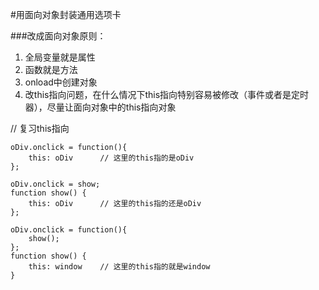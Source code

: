 #用面向对象封装通用选项卡

###改成面向对象原则：
1. 全局变量就是属性
2. 函数就是方法
3. onload中创建对象
4. 改this指向问题，在什么情况下this指向特别容易被修改（事件或者是定时器），尽量让面向对象中的this指向对象

// 复习this指向
```
oDiv.onclick = function(){
    this: oDiv      // 这里的this指的是oDiv
};

oDiv.onclick = show;
function show() {
    this: oDiv      // 这里的this指的还是oDiv
};

oDiv.onclick = function(){
    show();
};
function show() {
    this: window    // 这里的this指的就是window
}
```

###


